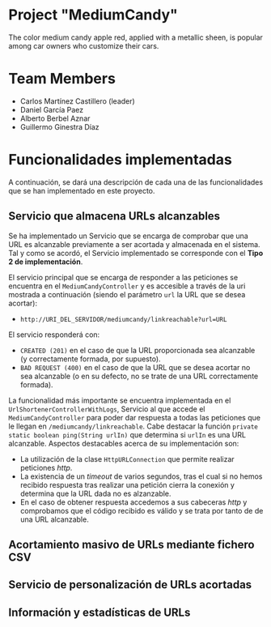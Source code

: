 

# Project "MediumCandy"

The color medium candy apple red, applied with a metallic sheen, is popular among car owners who customize their cars.

# Team Members

* Carlos Martínez Castillero (leader)
* Daniel García Paez
* Alberto Berbel Aznar
* Guillermo Ginestra Díaz

# Funcionalidades implementadas

A continuación, se dará una descripción de cada una de las funcionalidades que se han implementado en este proyecto.

## Servicio que almacena URLs alcanzables

Se ha implementado un Servicio que se encarga de comprobar que una URL es alcanzable previamente a ser acortada y almacenada en el sistema. Tal y como se acordó, el Servicio implementado se corresponde con el **Tipo 2 de implementación**.

El servicio principal que se encarga de responder a las peticiones se encuentra en el `MediumCandyController` y es accesible a través de la uri mostrada a continuación (siendo el parámetro `url` la URL que se desea acortar): 

- `http://URI_DEL_SERVIDOR/mediumcandy/linkreachable?url=URL` 

El servicio responderá con: 

- `CREATED (201)` en el caso de que la URL proporcionada sea alcanzable (y correctamente formada, por supuesto).
- `BAD REQUEST (400)` en el caso de que la URL que se desea acortar no sea alcanzable (o en su defecto, no se trate de una URL correctamente formada).
 
La funcionalidad más importante se encuentra implementada en el `UrlShortenerControllerWithLogs`, Servicio al que accede el `MediumCandyController` para poder dar respuesta a todas las peticiones que le llegan en `/mediumcandy/linkreachable`. Cabe destacar la función `private static boolean ping(String urlIn)` que determina si `urlIn` es una URL alcanzable. Aspectos destacables acerca de su implementación son:

- La utilización de la clase `HttpURLConnection` que permite realizar peticiones *http*.
- La existencia de un *timeout* de varios segundos, tras el cual si no hemos recibido respuesta tras realizar una petición cierra la conexión y determina que la URL dada no es alzanzable.
- En el caso de obtener respuesta accedemos a sus cabeceras *http* y comprobamos que el código recibido es válido y se trata por tanto de de una URL alcanzable.



## Acortamiento masivo de URLs mediante fichero CSV

## Servicio de personalización de URLs acortadas

## Información y estadísticas de URLs
